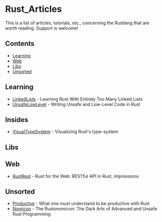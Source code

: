 # Rust_Articles

This is a list of articles, tutorials, etc., concerning the Rustlang that are worth reading. Support is welcome!

## Contents ##

- [Learning](#learning)
- [Web](#web)
- [Libs](#libs)
- [Unsorted](#unsorted)


## Learning ##

* [LinkedLists][1] - Learning Rust With Entirely Too Many Linked Lists
* [UnsafeLowLevel][2] - Writing Unsafe and Low-Level Code in Rust

## Insides ##

* [VisualTypeSystem][6] - Visualizing Rust's type-system

## Libs ##


## Web ##

* [RustRest][3] - Rust for the Web: RESTful API in Rust, impressions


## Unsorted ##

* [Productive][4] - What one must understand to be productive with Rust
* [Nomicon][5] - The Rustonomicon: The Dark Arts of Advanced and Unsafe Rust Programming



[1]: http://cglab.ca/~abeinges/blah/too-many-lists/book/README.html
[2]: http://smallcultfollowing.com/rust-int-variations/imem-umem/guide-unsafe.html
[3]: https://medium.com/@eugeniyoz/restful-api-in-rust-impressions-63250d611d15
[4]: https://medium.com/@ericdreichert/what-one-must-understand-to-be-productive-with-rust-e9e472116728
[5]: https://doc.rust-lang.org/nightly/nomicon/
[6]: https://jadpole.github.io/rust/type-system/
